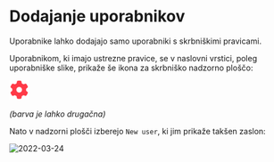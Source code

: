 # Dodajanje uporabnikov

Uporabnike lahko dodajajo samo uporabniki s skrbniškimi pravicami.

Uporabnikom, ki imajo ustrezne pravice, se v naslovni vrstici, poleg uporabniške slike, prikaže še ikona za skrbniško nadzorno ploščo:

![](../media/users_1.png)

*(barva je lahko drugačna)*

Nato v nadzorni plošči izberejo `New user`, ki jim prikaže takšen zaslon:

![2022-03-24](https://user-images.githubusercontent.com/24944462/159912339-54992597-39d6-4675-8f65-165dda492cd0.png)
